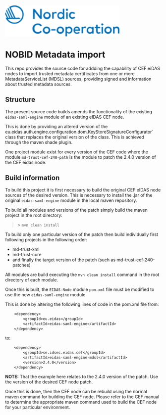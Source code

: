 <img height="100" src="img/nobid-full.svg"></img>

# NOBID Metadata import

This repo provides the source code for addding the capability of CEF eiDAS nodes to import trusted metadata certificates from one or more 
MetadataServiceList (MDSL) sources, providing signed and information about trusted metadata sources.

## Structure
The present source code builds amends the functionality of the existing `eidas-saml-engine` module of an existing eIDAS CEF node.

This is done by providing an altered version of the eu.eidas.auth.engine.configuration.dom.KeyStoreSignatureConfigurator` class that
replaces the original version of the class. This is achieved through the maven shade plugin.

One project module exist for every version of the CEF code where the module `md-trust-cef-240-path` is the module to patch
the 2.4.0 version of the CEF eidas node.

## Build information
To build this project it is first necessary to build the original CEF eIDAS node sources of the desired version.
This is necessary to install the .jar of the original `eidas-saml-engine` module in the local maven repository.

To build all modules and versions of the patch simply build the maven project in the root directory:

> \> `mvn clean install`

To build only one particular version of the patch then build individually first following projects in the following order:

- md-trust-xml
- md-trust-core
- and finally the target version of the patch (such as md-trust-cef-240-patches)

All modules are build executing the `mvn clean install` command in the root directory of each module.

Once this is built, the `EIDAS-Node` module `pom.xml` file must be modified to use the new `eidas-saml-engine` module.

This is done by altering the following lines of code in the pom.xml file from:

        <dependency>
            <groupId>eu.eidas</groupId>
            <artifactId>eidas-saml-engine</artifactId>
        </dependency>


to: 

        <dependency>
            <groupId>se.idsec.eidas.cef</groupId>
            <artifactId>eidas-saml-engine-mdsl</artifactId>
            <version>2.4.0</version>
        </dependency>

**NOTE:** That the example here relates to the 2.4.0 version of the patch. Use the version of the desired CEF node patch.

Once this is done, then the CEF node can be rebuild using the normal maven command for building the CEF node. Please refer to the CEF manual
to determine the appropriate maven command used to build the CEF node for your particular environment.


